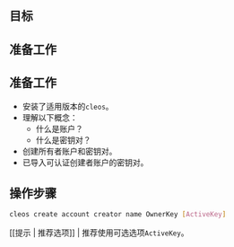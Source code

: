 ## 目标

## 准备工作

## 准备工作

* 安装了适用版本的`cleos`。
* 理解以下概念：
  * 什么是账户？
  * 什么是密钥对？
* 创建所有者账户和密钥对。
* 已导入可认证创建者账户的密钥对。

## 操作步骤

```sh
cleos create account creator name OwnerKey [ActiveKey]
```

[[提示 | 推荐选项]]
| 推荐使用可选选项`ActiveKey`。
